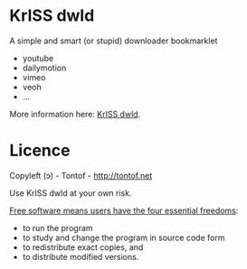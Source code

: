 KrISS dwld
==========

A simple and smart (or stupid) downloader bookmarklet
- youtube
- dailymotion
- vimeo
- veoh
- ...

More information here: [KrISS dwld](http://tontof.net/kriss/dwld).

Licence
=======
Copyleft (ɔ) - Tontof - http://tontof.net

Use KrISS dwld at your own risk.

[Free software means users have the four essential freedoms](http://www.gnu.org/philosophy/philosophy.html):
* to run the program
* to study and change the program in source code form
* to redistribute exact copies, and
* to distribute modified versions.
